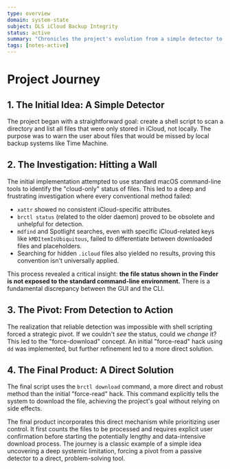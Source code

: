 ```yaml
---
type: overview
domain: system-state
subject: DLS iCloud Backup Integrity
status: active
summary: "Chronicles the project's evolution from a simple detector to a robust 'force-download' tool."
tags: [notes-active]
---
```

# Project Journey

## 1. The Initial Idea: A Simple Detector

The project began with a straightforward goal: create a shell script to scan a directory and list all files that were only stored in iCloud, not locally. The purpose was to warn the user about files that would be missed by local backup systems like Time Machine.

## 2. The Investigation: Hitting a Wall

The initial implementation attempted to use standard macOS command-line tools to identify the "cloud-only" status of files. This led to a deep and frustrating investigation where every conventional method failed:
*   `xattr` showed no consistent iCloud-specific attributes.
*   `brctl status` (related to the older daemon) proved to be obsolete and unhelpful for detection.
*   `mdfind` and Spotlight searches, even with specific iCloud-related keys like `kMDItemIsUbiquitous`, failed to differentiate between downloaded files and placeholders.
*   Searching for hidden `.icloud` files also yielded no results, proving this convention isn't universally applied.

This process revealed a critical insight: **the file status shown in the Finder is not exposed to the standard command-line environment.** There is a fundamental discrepancy between the GUI and the CLI.

## 3. The Pivot: From Detection to Action

The realization that reliable detection was impossible with shell scripting forced a strategic pivot. If we couldn't *see* the status, could we *change* it? This led to the "force-download" concept. An initial "force-read" hack using `dd` was implemented, but further refinement led to a more direct solution.

## 4. The Final Product: A Direct Solution

The final script uses the `brctl download` command, a more direct and robust method than the initial "force-read" hack. This command explicitly tells the system to download the file, achieving the project's goal without relying on side effects.

The final product incorporates this direct mechanism while prioritizing user control. It first counts the files to be processed and requires explicit user confirmation before starting the potentially lengthy and data-intensive download process. The journey is a classic example of a simple idea uncovering a deep systemic limitation, forcing a pivot from a passive detector to a direct, problem-solving tool.